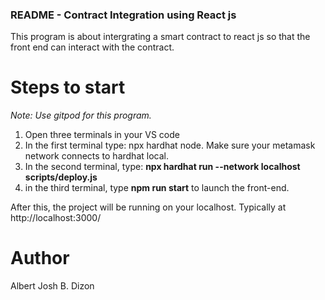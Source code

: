 ### **README - Contract Integration using React js**
This program is about intergrating a smart contract to react js so that the front end can interact with the contract.

# Steps to start
*Note: Use gitpod for this program.*

1. Open three terminals in your VS code
2. In the first terminal type: npx hardhat node. Make sure your metamask network connects to hardhat local.
3. In the second terminal, type: **npx hardhat run --network localhost scripts/deploy.js**
4. in the third terminal, type **npm run start** to launch the front-end.

After this, the project will be running on your localhost. Typically at http://localhost:3000/

# Author
Albert Josh B. Dizon
